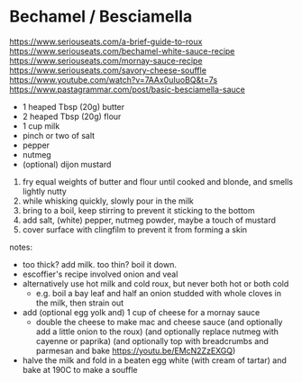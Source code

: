 # Bechamel / Besciamella

https://www.seriouseats.com/a-brief-guide-to-roux
https://www.seriouseats.com/bechamel-white-sauce-recipe
https://www.seriouseats.com/mornay-sauce-recipe
https://www.seriouseats.com/savory-cheese-souffle
https://www.youtube.com/watch?v=7AAx0uIuoBQ&t=7s
https://www.pastagrammar.com/post/basic-besciamella-sauce

* 1 heaped Tbsp (20g) butter
* 2 heaped Tbsp (20g) flour
* 1 cup milk
* pinch or two of salt
* pepper
* nutmeg
* (optional) dijon mustard

1. fry equal weights of butter and flour until cooked and blonde, and smells lightly nutty
2. while whisking quickly, slowly pour in the milk
3. bring to a boil, keep stirring to prevent it sticking to the bottom
4. add salt, (white) pepper, nutmeg powder, maybe a touch of mustard
5. cover surface with clingfilm to prevent it from forming a skin

notes:

* too thick? add milk. too thin? boil it down.
* escoffier's recipe involved onion and veal
* alternatively use hot milk and cold roux, but never both hot or both cold
  * e.g. boil a bay leaf and half an onion studded with whole cloves in the milk, then strain out
* add (optional egg yolk and) 1 cup of cheese for a mornay sauce
  * double the cheese to make mac and cheese sauce (and optionally add a little onion to the roux) (and optionally replace nutmeg with cayenne or paprika) (and optionally top with breadcrumbs and parmesan and bake https://youtu.be/EMcN2ZzEXGQ)
* halve the milk and fold in a beaten egg white (with cream of tartar) and bake at 190C to make a souffle
